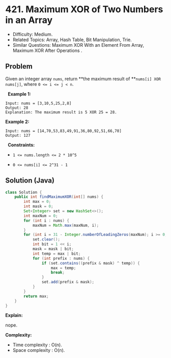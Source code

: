 # 421. Maximum XOR of Two Numbers in an Array

- Difficulty: Medium.
- Related Topics: Array, Hash Table, Bit Manipulation, Trie.
- Similar Questions: Maximum XOR With an Element From Array, Maximum XOR After Operations .

## Problem

Given an integer array ```nums```, return **the maximum result of **```nums[i] XOR nums[j]```, where ```0 <= i <= j < n```.

 
**Example 1:**

```
Input: nums = [3,10,5,25,2,8]
Output: 28
Explanation: The maximum result is 5 XOR 25 = 28.
```

**Example 2:**

```
Input: nums = [14,70,53,83,49,91,36,80,92,51,66,70]
Output: 127
```

 
**Constraints:**


	
- ```1 <= nums.length <= 2 * 10^5```
	
- ```0 <= nums[i] <= 2^31 - 1```



## Solution (Java)

```java
class Solution {
    public int findMaximumXOR(int[] nums) {
        int max = 0;
        int mask = 0;
        Set<Integer> set = new HashSet<>();
        int maxNum = 0;
        for (int i : nums) {
            maxNum = Math.max(maxNum, i);
        }
        for (int i = 31 - Integer.numberOfLeadingZeros(maxNum); i >= 0; i--) {
            set.clear();
            int bit = 1 << i;
            mask = mask | bit;
            int temp = max | bit;
            for (int prefix : nums) {
                if (set.contains((prefix & mask) ^ temp)) {
                    max = temp;
                    break;
                }
                set.add(prefix & mask);
            }
        }
        return max;
    }
}
```

**Explain:**

nope.

**Complexity:**

* Time complexity : O(n).
* Space complexity : O(n).
